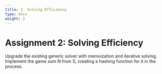 ```yaml
---
title: 2. Solving Efficiency
type: docs
weight: 2
---
```


# Assignment 2: Solving Efficiency

Upgrade the existing generic solver with memoization and iterative solving. Implement the game sum N from S, creating a hashing function for it in the process.
